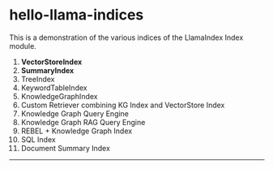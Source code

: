 # hello-llama-indices

This is a demonstration of the various indices of the LlamaIndex Index module.

1. **VectorStoreIndex**
2. **SummaryIndex**
3. TreeIndex
4. KeywordTableIndex
5. KnowledgeGraphIndex
6. Custom Retriever combining KG Index and VectorStore Index
7. Knowledge Graph Query Engine
8. Knowledge Graph RAG Query Engine
9. REBEL + Knowledge Graph Index
10. SQL Index
11. Document Summary Index

---
